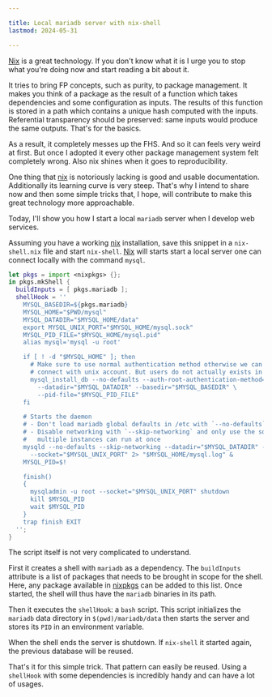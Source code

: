 ```yaml
---

title: Local mariadb server with nix-shell
lastmod: 2024-05-31

---
```


[Nix][nix] is a great technology. If you don't know what it is I urge you to
stop what you're doing now and start reading a bit about it.

It tries to bring FP concepts, such as purity, to package management. It makes
you think of a package as the result of a function which takes dependencies and
some configuration as inputs. The results of this function is stored in a path
which contains a unique hash computed with the inputs. Referential transparency
should be preserved: same inputs would produce the same outputs. That's for the
basics.

As a result, it completely messes up the FHS. And so it can feels very weird at
first. But once I adopted it every other package management system felt
completely wrong. Also nix shines when it goes to reproducibility.

One thing that [nix][nix] is notoriously lacking is good and usable
documentation. Additionally its learning curve is very steep. That's why I
intend to share now and then some simple tricks that, I hope, will contribute
to make this great technology more approachable.

Today, I'll show you how I start a local `mariadb` server when I develop web
services.

Assuming you have a working [nix][nix] installation, save this snippet in a
`nix-shell.nix` file and start `nix-shell`. [Nix][nix] will starts start a
local server one can connect locally with the command `mysql`.

```nix
let pkgs = import <nixpkgs> {};
in pkgs.mkShell {
  buildInputs = [ pkgs.mariadb ];
  shellHook = ''
    MYSQL_BASEDIR=${pkgs.mariadb}
    MYSQL_HOME="$PWD/mysql"
    MYSQL_DATADIR="$MYSQL_HOME/data"
    export MYSQL_UNIX_PORT="$MYSQL_HOME/mysql.sock"
    MYSQL_PID_FILE="$MYSQL_HOME/mysql.pid"
    alias mysql='mysql -u root'

    if [ ! -d "$MYSQL_HOME" ]; then
      # Make sure to use normal authentication method otherwise we can only
      # connect with unix account. But users do not actually exists in nix.
      mysql_install_db --no-defaults --auth-root-authentication-method=normal \
        --datadir="$MYSQL_DATADIR" --basedir="$MYSQL_BASEDIR" \
        --pid-file="$MYSQL_PID_FILE"
    fi

    # Starts the daemon
    # - Don't load mariadb global defaults in /etc with `--no-defaults`
    # - Disable networking with `--skip-networking` and only use the socket so 
    #   multiple instances can run at once
    mysqld --no-defaults --skip-networking --datadir="$MYSQL_DATADIR" --pid-file="$MYSQL_PID_FILE" \
      --socket="$MYSQL_UNIX_PORT" 2> "$MYSQL_HOME/mysql.log" &
    MYSQL_PID=$!

    finish()
    {
      mysqladmin -u root --socket="$MYSQL_UNIX_PORT" shutdown
      kill $MYSQL_PID
      wait $MYSQL_PID
    }
    trap finish EXIT
  '';
}
```

The script itself is not very complicated to understand.

First it creates a shell with `mariadb` as a dependency. The `buildInputs`
attribute is a list of packages that needs to be brought in scope for the
shell. Here, any package available in
[nixpkgs](https://search.nixos.org/packages) can be added to this list. Once
started, the shell will thus have the `mariadb` binaries in its path.

Then it executes the `shellHook`: a `bash` script. This script initializes the
`mariadb` data directory in `$(pwd)/mariadb/data` then starts the server and
stores its `PID` in an environment variable.

When the shell ends the server is shutdown. If `nix-shell` it started again,
the previous database will be reused.

That's it for this simple trick. That pattern can easily be reused. Using a
`shellHook` with some dependencies is incredibly handy and can have a lot of
usages.

[Nix]: https://nixos.org
